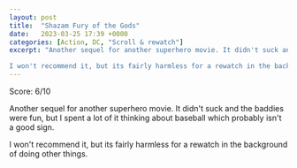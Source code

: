 ```yaml
---
layout: post
title:  "Shazam Fury of the Gods"
date:   2023-03-25 17:39 +0000
categories: [Action, DC, "Scroll & rewatch"]
excerpt: "Another sequel for another superhero movie. It didn't suck and the baddies were fun, but I spent a lot of it thinking about baseball which probably isn't a good sign.

I won't recommend it, but its fairly harmless for a rewatch in the background of doing other things."
---
```

Score: 6/10 

Another sequel for another superhero movie. It didn't suck and the baddies were fun, but I spent a lot of it thinking about baseball which probably isn't a good sign.

I won't recommend it, but its fairly harmless for a rewatch in the background of doing other things.
